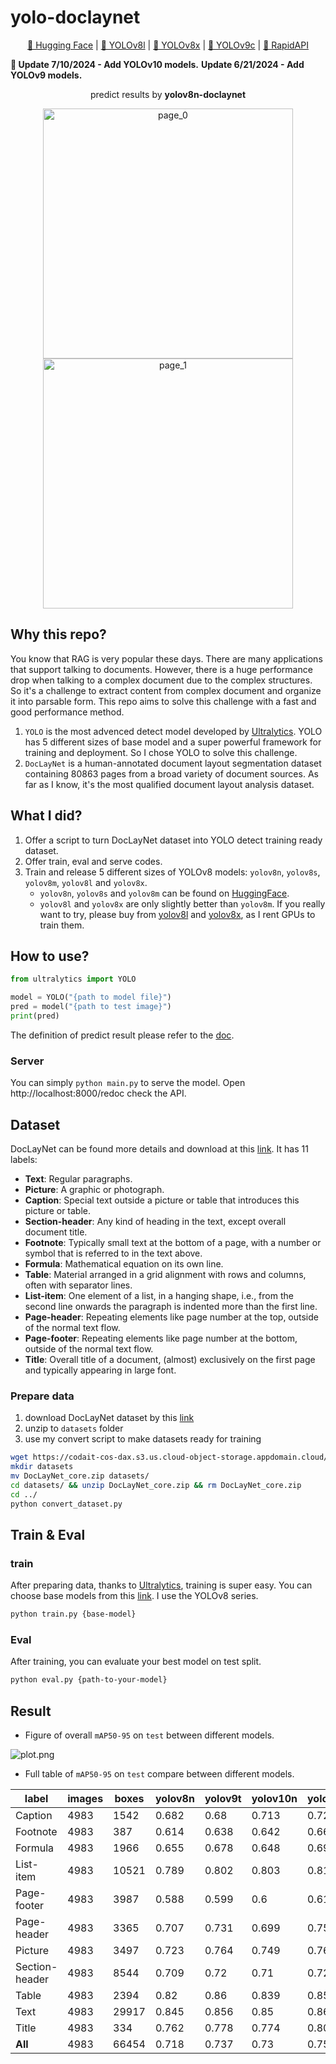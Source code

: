 # yolo-doclaynet

<p align="center">
<a href="https://huggingface.co/hantian/yolo-doclaynet">🤗 Hugging Face</a> | 
<a href="https://buymeacoffee.com/ppaanngggg/e/257457">📁 YOLOv8l</a> |
<a href="https://buymeacoffee.com/ppaanngggg/e/257777">📁 YOLOv8x</a> |
<a href="https://buymeacoffee.com/ppaanngggg/e/268779">📁 YOLOv9c</a> |
<a href="https://rapidapi.com/ppaanngggg/api/document-layout-analysis"> 🐙 RapidAPI</a>
</p>

**👏 Update 7/10/2024 - Add YOLOv10 models.**
**Update 6/21/2024 - Add YOLOv9 models.**

<p align="center">predict results by <b>yolov8n-doclaynet</b></p>
<p align="center">
  <img src="./test.png" width="400"  alt="page_0"/>
  <img src="./annotated-test.png" width="400"  alt="page_1"/> 
</p>

## Why this repo?

You know that RAG is very popular these days. There are many applications that support talking to documents. However,
there is a huge performance drop when talking to a complex document due to the complex structures. So it's a challenge
to extract content from complex document and organize it into parsable form. This repo aims to solve this challenge with
a fast and good performance method.

1. `YOLO` is the most advenced detect model developed by [Ultralytics](https://github.com/ultralytics/ultralytics). YOLO
   has 5 different sizes of base model and a super powerful framework for training and deployment. So I chose YOLO to
   solve this challenge.
2. `DocLayNet` is a human-annotated document layout segmentation dataset containing 80863 pages from a broad variety of
   document sources. As far as I know, it's the most qualified document layout analysis dataset.

## What I did?

1. Offer a script to turn DocLayNet dataset into YOLO detect training ready dataset.
2. Offer train, eval and serve codes.
3. Train and release 5 different sizes
   of YOLOv8 models: `yolov8n`, `yolov8s`, `yolov8m`, `yolov8l`
   and `yolov8x`.
    - `yolov8n`, `yolov8s` and `yolov8m` can be found on [HuggingFace](https://huggingface.co/hantian/yolo-doclaynet).
    - `yolov8l` and `yolov8x` are only slightly better than `yolov8m`. If you really want to try, please buy
      from [yolov8l](https://buymeacoffee.com/ppaanngggg/e/257457)
      and [yolov8x](https://buymeacoffee.com/ppaanngggg/e/257777), as I rent GPUs to train them.

## How to use?

```python
from ultralytics import YOLO

model = YOLO("{path to model file}")
pred = model("{path to test image}")
print(pred)
```

The definition of predict result please refer to
the [doc](https://docs.ultralytics.com/modes/predict/#working-with-results).

### Server

You can simply `python main.py` to serve the model. Open http://localhost:8000/redoc check the API.

## Dataset

DocLayNet can be found more details and download at this [link](https://github.com/DS4SD/DocLayNet). It has 11 labels:

- **Text**: Regular paragraphs.
- **Picture**: A graphic or photograph.
- **Caption**: Special text outside a picture or table that introduces this picture or
  table.
- **Section-header**: Any kind of heading in the text, except overall document title.
- **Footnote**: Typically small text at the bottom of a page, with a number or symbol
  that is referred to in the text above.
- **Formula**: Mathematical equation on its own line.
- **Table**: Material arranged in a grid alignment with rows and columns, often
  with separator lines.
- **List-item**: One element of a list, in a hanging shape, i.e., from the second line
  onwards the paragraph is indented more than the first line.
- **Page-header**: Repeating elements like page number at the top, outside of the
  normal text flow.
- **Page-footer**: Repeating elements like page number at the bottom, outside of the
  normal text flow.
- **Title**: Overall title of a document, (almost) exclusively on the first page and
  typically appearing in large font.

### Prepare data

1. download DocLayNet dataset by
   this [link](https://codait-cos-dax.s3.us.cloud-object-storage.appdomain.cloud/dax-doclaynet/1.0.0/DocLayNet_core.zip)
2. unzip to `datasets` folder
3. use my convert script to make datasets ready for training

```bash
wget https://codait-cos-dax.s3.us.cloud-object-storage.appdomain.cloud/dax-doclaynet/1.0.0/DocLayNet_core.zip
mkdir datasets
mv DocLayNet_core.zip datasets/
cd datasets/ && unzip DocLayNet_core.zip && rm DocLayNet_core.zip
cd ../
python convert_dataset.py
```

## Train & Eval

### train

After preparing data, thanks to [Ultralytics](https://github.com/ultralytics/ultralytics), training is super easy. You
can choose base models from this [link](https://docs.ultralytics.com/models/). I use the YOLOv8 series.

```bash
python train.py {base-model}
```

### Eval

After training, you can evaluate your best model on test split.

```bash
python eval.py {path-to-your-model}
```

## Result

* Figure of overall `mAP50-95` on `test` between different models.

![plot.png](plot.png)

* Full table of `mAP50-95` on `test` compare between different models.

| label          | images | boxes | yolov8n | yolov9t | yolov10n | yolov8s | yolov9s | yolov10s | yolov8m | yolov9m | yolov10m | yolov10b | yolov8l | yolov9c | yolov10l | yolov8x | yolov9e | yolov10x |
|----------------|--------|-------|---------|---------|----------|---------|---------|----------|---------|---------|----------|----------|---------|---------|----------|---------|---------|----------|
| Caption        | 4983   | 1542  | 0.682   | 0.68    | 0.713    | 0.721   | 0.735   | 0.738    | 0.746   | 0.749   | 0.761    |          | 0.75    | 0.746   | 0.772    | 0.753   |         | 0.77     |
| Footnote       | 4983   | 387   | 0.614   | 0.638   | 0.642    | 0.669   | 0.684   | 0.681    | 0.696   | 0.693   | 0.713    |          | 0.702   | 0.689   | 0.722    | 0.717   |         | 0.725    |
| Formula        | 4983   | 1966  | 0.655   | 0.678   | 0.648    | 0.695   | 0.719   | 0.698    | 0.723   | 0.737   | 0.727    |          | 0.75    | 0.752   | 0.736    | 0.747   |         | 0.76     |
| List-item      | 4983   | 10521 | 0.789   | 0.802   | 0.803    | 0.818   | 0.827   | 0.833    | 0.836   | 0.838   | 0.845    |          | 0.841   | 0.843   | 0.851    | 0.841   |         | 0.849    |
| Page-footer    | 4983   | 3987  | 0.588   | 0.599   | 0.6      | 0.61    | 0.612   | 0.614    | 0.64    | 0.62    | 0.645    |          | 0.641   | 0.65    | 0.671    | 0.655   |         | 0.661    |
| Page-header    | 4983   | 3365  | 0.707   | 0.731   | 0.699    | 0.754   | 0.77    | 0.761    | 0.769   | 0.77    | 0.765    |          | 0.776   | 0.785   | 0.779    | 0.784   |         | 0.79     |
| Picture        | 4983   | 3497  | 0.723   | 0.764   | 0.749    | 0.762   | 0.789   | 0.778    | 0.789   | 0.787   | 0.79     |          | 0.796   | 0.796   | 0.8      | 0.805   |         | 0.806    |
| Section-header | 4983   | 8544  | 0.709   | 0.72    | 0.71     | 0.727   | 0.736   | 0.729    | 0.742   | 0.742   | 0.742    |          | 0.75    | 0.741   | 0.743    | 0.748   |         | 0.748    |
| Table          | 4983   | 2394  | 0.82    | 0.86    | 0.839    | 0.854   | 0.88    | 0.863    | 0.88    | 0.881   | 0.879    |          | 0.885   | 0.884   | 0.891    | 0.886   |         | 0.889    |
| Text           | 4983   | 29917 | 0.845   | 0.856   | 0.85     | 0.86    | 0.869   | 0.868    | 0.876   | 0.874   | 0.879    |          | 0.878   | 0.877   | 0.88     | 0.877   |         | 0.882    |
| Title          | 4983   | 334   | 0.762   | 0.778   | 0.774    | 0.806   | 0.81    | 0.822    | 0.83    | 0.836   | 0.838    |          | 0.846   | 0.838   | 0.845    | 0.84    |         | 0.848    |
| **All**        | 4983   | 66454 | 0.718   | 0.737   | 0.73     | 0.752   | 0.766   | 0.762    | 0.775   | 0.775   | 0.78     |          | 0.783   | 0.782   | 0.79     | 0.787   |         | 0.793    |
